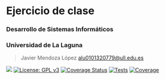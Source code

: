 # Ejercicio de clase
### Desarrollo de Sistemas Informáticos
### Universidad de La Laguna
> Javier Mendoza López 
> alu0101320779@ull.edu.es

 [![](https://img.shields.io/badge/author-@Alu010132779-blue.svg?style=flat)](https://github.com/alu0101320779) [![License: GPL v3](https://img.shields.io/badge/License-GPLv3-orange.svg)](https://www.gnu.org/licenses/gpl-3.0) [![Coverage Status](https://coveralls.io/repos/github/alu0101320779/modificacion-dsi-pr7/badge.svg?branch=main)](https://coveralls.io/github/alu0101320779/modificacion-dsi-pr7?branch=main) [![Tests](https://github.com/alu0101320779/modificacion-dsi-pr7/actions/workflows/tests.js.yml/badge.svg)](https://github.com/alu0101320779/modificacion-dsi-pr7/actions/workflows/tests.js.yml) [![Coverage](https://sonarcloud.io/api/project_badges/measure?project=alu0101320779_modificacion-dsi-pr7&metric=coverage)](https://sonarcloud.io/summary/new_code?id=alu0101320779_modificacion-dsi-pr7) 
